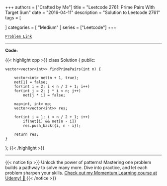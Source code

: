 
+++
authors = ["Crafted by Me"]
title = "Leetcode 2761: Prime Pairs With Target Sum"
date = "2016-04-11"
description = "Solution to Leetcode 2761"
tags = [
    
]
categories = [
    "Medium"
]
series = ["Leetcode"]
+++



[`Problem Link`](https://leetcode.com/problems/prime-pairs-with-target-sum/description/)

---

**Code:**

{{< highlight cpp >}}
class Solution {
public:

    vector<vector<int>> findPrimePairs(int n) {

        vector<int> net(n + 1, true);
        net[1] = false;
        for(int i = 2; i < n / 2 + 1; i++)
        for(int j = 2; j * i < n; j++)
            net[j * i] = false;

        map<int, int> mp;
        vector<vector<int>> res;

        for(int i = 1; i < n / 2 + 1; i++)
            if(net[i] && net[n - i]) 
            res.push_back({i, n - i});

        return res;
    }
};
{{< /highlight >}}


---


{{< notice tip >}}
Unlock the power of patterns! Mastering one problem builds a pathway to solve many more. Dive into practice, and let each problem sharpen your skills. [Check out my Momentum Learning course at Udemy! 🚀 ](https://www.udemy.com/course/algorithms-and-data-structures-in-cpp/)
{{< /notice >}}

